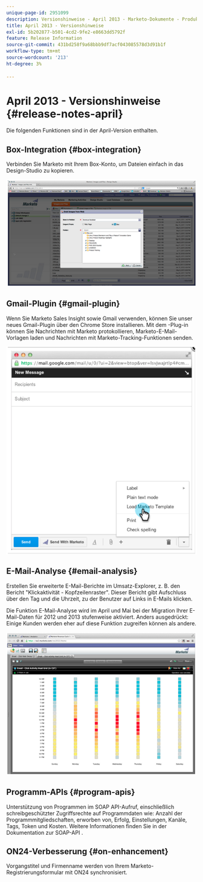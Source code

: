 ```yaml
---
unique-page-id: 2951099
description: Versionshinweise - April 2013 - Marketo-Dokumente - Produktdokumentation
title: April 2013 - Versionshinweise
exl-id: 5b202877-b501-4cd2-9fe2-e8663dd5792f
feature: Release Information
source-git-commit: 431bd258f9a68bbb9df7acf043085578d3d91b1f
workflow-type: tm+mt
source-wordcount: '213'
ht-degree: 3%

---
```


# April 2013 - Versionshinweise {#release-notes-april}

Die folgenden Funktionen sind in der April-Version enthalten.

## Box-Integration {#box-integration}

Verbinden Sie Marketo mit Ihrem Box-Konto, um Dateien einfach in das Design-Studio zu kopieren.

![](assets/image2014-9-22-15-3a47-3a56.png)

## Gmail-Plugin {#gmail-plugin}

Wenn Sie Marketo Sales Insight sowie Gmail verwenden, können Sie unser neues Gmail-Plugin über den Chrome Store installieren. Mit dem -Plug-in können Sie Nachrichten mit Marketo protokollieren, Marketo-E-Mail-Vorlagen laden und Nachrichten mit Marketo-Tracking-Funktionen senden.

![](assets/image2014-9-22-15-3a48-3a57.png)

## E-Mail-Analyse {#email-analysis}

Erstellen Sie erweiterte E-Mail-Berichte im Umsatz-Explorer, z. B. den Bericht &quot;Klickaktivität - Kopfzeilenraster&quot;. Dieser Bericht gibt Aufschluss über den Tag und die Uhrzeit, zu der Benutzer auf Links in E-Mails klicken.

Die Funktion E-Mail-Analyse wird im April und Mai bei der Migration Ihrer E-Mail-Daten für 2012 und 2013 stufenweise aktiviert. Anders ausgedrückt: Einige Kunden werden eher auf diese Funktion zugreifen können als andere.

![](assets/image2014-9-22-15-3a49-3a16.png)

## Programm-APIs {#program-apis}

Unterstützung von Programmen im SOAP API-Aufruf, einschließlich schreibgeschützter Zugriffsrechte auf Programmdaten wie: Anzahl der Programmmitgliedschaften, erworben von, Erfolg, Einstellungen, Kanäle, Tags, Token und Kosten. Weitere Informationen finden Sie in der Dokumentation zur SOAP-API .

## ON24-Verbesserung {#on-enhancement}

Vorgangstitel und Firmenname werden von Ihrem Marketo-Registrierungsformular mit ON24 synchronisiert.
